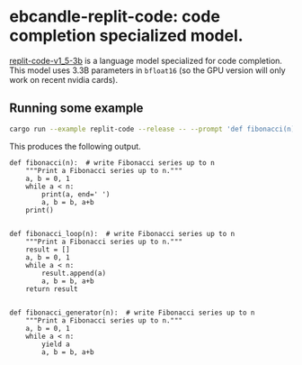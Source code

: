 # ebcandle-replit-code: code completion specialized model.

[replit-code-v1_5-3b](https://huggingface.co/replit/replit-code-v1_5-3b) is a
language model specialized for code completion. This model uses 3.3B parameters
in `bfloat16` (so the GPU version will only work on recent nvidia cards).

## Running some example

```bash
cargo run --example replit-code --release -- --prompt 'def fibonacci(n): '
```
This produces the following output.

```
def fibonacci(n):  # write Fibonacci series up to n
    """Print a Fibonacci series up to n."""
    a, b = 0, 1
    while a < n:
        print(a, end=' ')
        a, b = b, a+b
    print()


def fibonacci_loop(n):  # write Fibonacci series up to n
    """Print a Fibonacci series up to n."""
    result = []
    a, b = 0, 1
    while a < n:
        result.append(a)
        a, b = b, a+b
    return result


def fibonacci_generator(n):  # write Fibonacci series up to n
    """Print a Fibonacci series up to n."""
    a, b = 0, 1
    while a < n:
        yield a
        a, b = b, a+b
```
